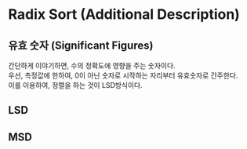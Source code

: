 # Radix Sort (Additional Description)  
## 유효 숫자 (Significant Figures)
간단하게 이야기하면, 수의 정확도에 영향을 주는 숫자이다.  
우선, 측정값에 한하여, 0이 아닌 숫자로 시작하는 자리부터 유효숫자로 간주한다.  
이를 이용하여, 정렬을 하는 것이 LSD방식이다.  

## LSD

## MSD
